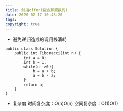```yaml
---
title: 剑指offer(斐波那契数列)
date: 2020-02-17 10:43:20
tags:
copyright: true
---
```

* 避免递归造成的调用栈消耗
```
public class Solution {
    public int Fibonacci(int n) {
        int a = 0;
        int b = 1;
        while(n-->0){
            b = a + b;
            a = b - a;
        }
        return a;
    }
}
```
* 复杂度
时间复杂度：O(n)O(n)
空间复杂度：O(1)O(1)
